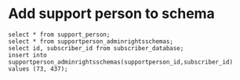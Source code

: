 # Add support person to schema

```
select * from support_person;
select * from supportperson_adminrightsschemas;
select id, subscriber_id from subscriber_database;
insert into supportperson_adminrightsschemas(supportperson_id,subscriber_id) values (73, 437);
```

